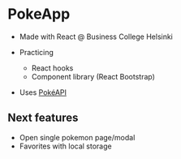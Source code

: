 # PokeApp

- Made with React @ Business College Helsinki

- Practicing
  - React hooks
  - Component library (React Bootstrap)
- Uses [PokéAPI](https://pokeapi.co/)

## Next features

- Open single pokemon page/modal
- Favorites with local storage
